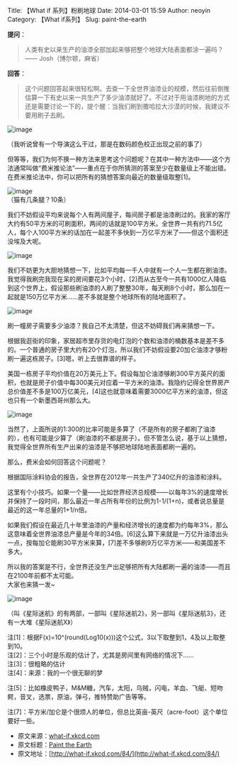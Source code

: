 Title: 【What if 系列】粉刷地球
Date: 2014-03-01 15:59
Author: neoyin
Category: 【What if系列】
Slug: paint-the-earth

**提问**：

> 人类有史以来生产的油漆全部加起来够把整个地球大陆表面都涂一遍吗？  
>  —— Josh（博尔顿，麻省）

**回答**：

> 这个问题回答起来很轻松啊。去查一下全世界油漆业的规模，然后往前倒推估算一下有史以来一共生产了多少油漆就好了。不过对于用油漆刷地的方式还是需要讨论一下的，提个醒：当我们刷到撒哈拉大沙漠的时候，我建议不要用刷子去刷。

![image](http://e.hiphotos.bdimg.com/album/s%3D550%3Bq%3D90%3Bc%3Dxiangce%2C100%2C100/sign=de8a338b08d162d981ee621921e4d8d1/7af40ad162d9f2d38bae59a0abec8a136227ccc6.jpg?referer=5bc6a387184c510ff7d3d62a2cdc&x=.jpg)

（我听说曾有一个导演这么干过，那是在数码颜色校正出现之前的事了）

<!--more-->

但等等，我们为何不换一种方法来思考这个问题呢？在其中一种方法中——这个方法通常叫做“费米推论法”——重点在于你所猜测的答案至少在数量级上不能出错。在费米推论法中，你可以把所有的猜想答案向最近的数量级取整[1]。

![image](http://c.hiphotos.bdimg.com/album/s%3D550%3Bq%3D90%3Bc%3Dxiangce%2C100%2C100/sign=c7e9420400087bf479ec57ecc2e82611/0b7b02087bf40ad1b8a5baac552c11dfa9ecce38.jpg?referer=b11c444c8544ebf83466500f2ad6&x=.jpg)  
（猫有几条腿？10条）

我们不妨假设平均来说每个人有两间屋子，每间房子都是油漆刷过的。我家的客厅大约有50平方米的可刷面积，两间的话就是100平方米。全世界一共有约71.5亿人，每个人100平方米的话加在一起差不多快到一万亿平方米了——但这个面积还没埃及大呢。

![image](http://g.hiphotos.bdimg.com/album/s%3D550%3Bq%3D90%3Bc%3Dxiangce%2C100%2C100/sign=ac8adb6cb27eca80160539e2a118e6e0/9213b07eca806538124cd95c95dda144ac3482de.jpg?referer=b97486649f16fdfa817bf2deeeb4&x=.jpg)

我们不妨更为大胆地猜想一下，比如平均每一千人中就有一个人一生都在刷油漆。我觉得我刷完我现在呆的房间要花3个小时，[2]而从古至今一共有1000亿人降临到这个世界上，假设那些刷油漆的人刷了整整30年，每天刷8个小时，那么加在一起就是150万亿平方米……差不多就是整个地球所有的陆地面积了。

![image](http://h.hiphotos.bdimg.com/album/s%3D550%3Bq%3D90%3Bc%3Dxiangce%2C100%2C100/sign=00f60bd68026cffc6d2abfb7893a3bad/42a98226cffc1e173d31f17e4890f603728de9f7.jpg?referer=d56abaac552c11df87c68b1357ad&x=.jpg)

刷一幢房子需要多少油漆？我自己不太清楚，但这不妨碍我们再来猜想一下。

根据我逛街的印象，家居超市里存货的电灯泡的个数和油漆的桶数基本是差不多的。一个普通的房子里大约有20个灯泡，所以我们不妨假设要20加仑油漆才够粉刷一遍这栋房子。[3]嗯，听上去很靠谱的样子。

美国一栋房子平均价值在20万美元上下。假设每加仑油漆够刷300平方英尺的面积，也就是房子价值中每300美元对应着一平方米的油漆。我隐约记得全世界房产总价值差不多是100万亿美元，[4]这也就意味着需要3000亿平方米的油漆，但这也只有一个新墨西哥州那么大。

![image](http://f.hiphotos.bdimg.com/album/s%3D550%3Bq%3D90%3Bc%3Dxiangce%2C100%2C100/sign=a39b728c3887e9504617f3692003227e/3bf33a87e950352ad3c758475143fbf2b3118bde.jpg?referer=aca3d32f4dc2d562ab1fe4ddf5b4&x=.jpg)

当然了，上面所说的1:300的比率可能是多算了（不是所有的房子都刷了油漆的），也有可能是少算了（刷油漆的不都是房子）。但不管怎么说，基于以上猜想，我觉得全世界所有生产出来的油漆是不够把地球陆地表面都刷一遍的。

那么，费米会如何回答这个问题呢？

根据国际涂料协会的报告，全世界在2012年一共生产了340亿升的油漆和涂料。

这里有个小技巧。如果一个量——比如世界经济总规模——以每年3%的速度增长并保持了一段时间，那么最近一年占所有年份的比例为1-1/(1+n)，或者说总量是最近的这一年总量的1+1/n倍。

如果我们假设在最近几十年里油漆的产量和经济增长的速度都为约每年3%，那么这意味着全世界油漆总产量是今年的34倍。[6]这么算下来就是一万亿升油漆出头一点，按每加仑能刷30平方米来算，[7]差不多够刷9万亿平方米——和美国差不多大。  

所以我的答案是不行，全世界还没生产出足够把所有大陆都刷一遍的油漆——而且在2100年前都不太可能。  
大家也来猜一发\~

![image](http://e.hiphotos.bdimg.com/album/s%3D550%3Bq%3D90%3Bc%3Dxiangce%2C100%2C100/sign=cb4ca15bba99a9013f355b332dae7b46/e824b899a9014c08ba7a55ea087b02087bf4f438.jpg?referer=afb74239f01fbe094549f72434d6&x=.jpg)

（叫《星际迷航》的有两部，一部叫《星际迷航2》，另一部叫《星际迷航3》，还有一大堆《星际迷航X》）

注[1]：根据F(x)=10\^(round(Log10(x)))这个公式，3以下取整到1，4及以上取整到10。  
注[2]：三个小时是乐观的估计了，尤其是房间里有网络的情况下……  
注[3]：很粗略的估计  
注[4]：来源：我的一个很无聊的梦  

注[5]：比如橡皮鸭子，M&M糖，汽车，太阳，乌贼，闪电，羊血、飞艇、短吻鳄，音叉，选票，原油，弹弓，推特赞助广告等等。  

注[7]：平方米/加仑是个很烦人的单位，但总比英亩-英尺（acre-foot）这个单位要好一些。

-   原文来源：[what-if.xkcd.com](http://what-if.xkcd.com/84/)
-   原文标题：[Paint the Earth](http://what-if.xkcd.com/84/)
-   原文地址：[http://what-if.xkcd.com/84/](http://what-if.xkcd.com/84/)

